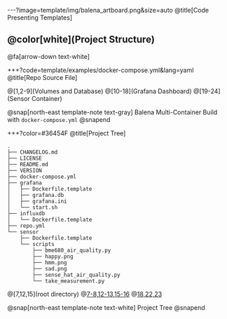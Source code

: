 ---?image=template/img/balena_artboard.png&size=auto
@title[Code Presenting Templates]

## @color[white](Project Structure)

@fa[arrow-down text-white]

<!-- 

@snap[south docslink span-50]
[The Template Docs](https://gitpitch.com/docs/the-template)
@snapend

-->


+++?code=template/examples/docker-compose.yml&lang=yaml
@title[Repo Source File]


@[1,2-9](Volumes and Database)
@[10-18](Grafana Dashboard)
@[19-24](Sensor Container)


@snap[north-east template-note text-gray]
Balena Multi-Container Build with `docker-compose.yml`
@snapend


+++?color=#36454F
@title[Project Tree]

```text
.
├── CHANGELOG.md
├── LICENSE
├── README.md
├── VERSION
├── docker-compose.yml
├── grafana
│   ├── Dockerfile.template
│   ├── grafana.db
│   ├── grafana.ini
│   └── start.sh
├── influxdb
│   └── Dockerfile.template
├── repo.yml
└── sensor
    ├── Dockerfile.template
    └── scripts
        ├── bme680_air_quality.py
        ├── happy.png
        ├── hmm.png
        ├── sad.png
        ├── sense_hat_air_quality.py
        └── take_measurement.py

```

@[7,12,15](root directory)
@[7-8,12-13,15-16](Dockerfile.template)
@[18,22,23](Scripts)

@snap[north-east template-note text-white]
Project Tree
@snapend
